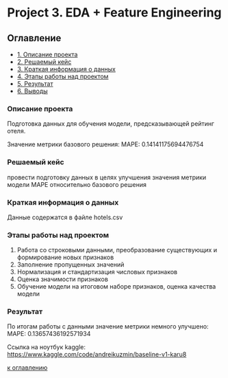 # Project 3. EDA + Feature Engineering

## Оглавление

* [1. Описание проекта](https://github.com/KAru8/code/tree/main/study_DS_SF/EDA_project_3/README.md#Описание-проекта)
* [2. Решаемый кейс](https://github.com/KAru8/code/tree/main/study_DS_SF/EDA_project_3/README.md#Решаемый-кейс)
* [3. Краткая информация о данных](https://github.com/KAru8/code/tree/main/study_DS_SFEDA_project_3/README.md#Краткая-информация-о-данных)
* [4. Этапы работы над проектом](https://github.com/KAru8/code/tree/main/study_DS_SF/EDA_project_3/README.md#Этапы-работы-над-проектом)
* [5. Результат](https://github.com/KAru8/code/tree/main/study_DS_SF/EDA_project_3/README.md#Результат)
* [6. Выводы](https://github.com/KAru8/code/tree/main/study_DS_SF/EDA_project_3/README.md#Выводы)

### Описание проекта

Подготовка данных для обучения модели, предсказывающей рейтинг отеля.

Значение метрики базового решения:
MAPE: 0.14141175694476754

### Решаемый кейс

провести подготовку данных в целях улучшения значения метрики модели MAPE относительно базового решения


### Краткая информация о данных

Данные содержатся в файле hotels.csv


### Этапы работы над проектом
1. Работа со строковыми данными, преобразование существующих и формирование новых признаков
2. Заполнение пропущенных значений
3. Нормализация и стандартизация числовых признаков
4. Оценка значимости признаков
5. Обучение модели на итоговом наборе признаков, оценка качества модели


### Результат

По итогам работы с данными значение метрики немного улучшено:
MAPE: 0.13657436192571934

Ссылка на ноутбук kaggle:
https://www.kaggle.com/code/andreikuzmin/baseline-v1-karu8


[к оглавлению](https://github.com/KAru8/code/tree/main/study_DS_SF/EDA_project_3/README.md#Оглавление)